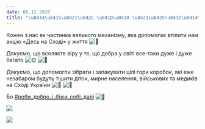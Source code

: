 ```yaml
---
date: 06.12.2020
title: "\u0414\u0415\u0421\u042C \u041D\u0410 \u0421\u0425\u041E\u0414\u0406 2020"
---
```

Кожен з нас як частинка великого механізму, яка допомагає втілити нам акцію «Десь на Сході» у життя
![💛](https://static.xx.fbcdn.net/images/emoji.php/v9/t15/1/16/1f49b.png)

Дякуємо, що вселяєте віру у те, що добра у світі все-таки дуже і дуже багато
![🌞](https://static.xx.fbcdn.net/images/emoji.php/v9/t5f/1/16/1f31e.png)
![🤗](https://static.xx.fbcdn.net/images/emoji.php/v9/tb7/1/16/1f917.png)

Дякуємо, що допомогли зібрати і запакувати цілі гори коробок, які вже незабаром будуть тішити діток, мирне населення, військових та медиків на Сході України
![💙](https://static.xx.fbcdn.net/images/emoji.php/v9/t6c/1/16/1f499.png)
![💛](https://static.xx.fbcdn.net/images/emoji.php/v9/t15/1/16/1f49b.png)

Бо
[#роби\_добро\_і\_біжи\_собі\_далі](https://www.facebook.com/hashtag/%D1%80%D0%BE%D0%B1%D0%B8_%D0%B4%D0%BE%D0%B1%D1%80%D0%BE_%D1%96_%D0%B1%D1%96%D0%B6%D0%B8_%D1%81%D0%BE%D0%B1%D1%96_%D0%B4%D0%B0%D0%BB%D1%96?__eep__=6&__cft__[0]=AZW-8Z-zi6eDNZDt81yfDzhFXKpJdfyx4vzESe2Ai6i2MXKVOT5Tq8LeMJLJzwglx23Rk0gNxJa_7pxRKPjntxbnBZEkMExJe8yAy33lYaGFmK6bJ4moGloIn9juSiH0gx7GiDS3sG2ngj201Bx1pJXE&__tn__=*NK-R)
![🙂](https://static.xx.fbcdn.net/images/emoji.php/v9/t4c/1/16/1f642.png)

![](/files/десь-на-сході-2020-des_na_shodi1_2020.jpg)

![](/files/десь-на-сході-2020-des_na_shodi2_2020.jpg)
